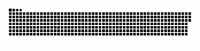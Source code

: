 <picture>
  <source media="(prefers-color-scheme: dark)" srcset="https://raw.githubusercontent.com/LinJohn8/LinJohn8/output/github-contribution-grid-snake-dark.svg">
  <source media="(prefers-color-scheme: light)" srcset="https://raw.githubusercontent.com/LinJohn8/LinJohn8/output/github-contribution-grid-snake.svg">
    <img alt="github contribution grid snake animation" src="https://raw.githubusercontent.com/LinJohn8/LinJohn8/output/github-contribution-grid-snake.svg">
</picture>
